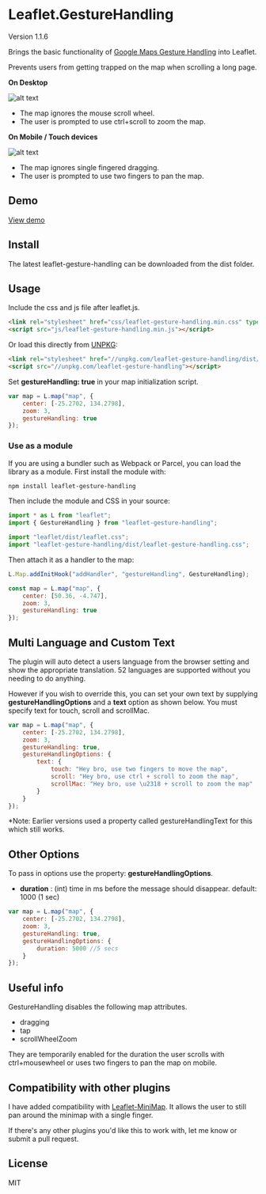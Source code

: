 # Leaflet.GestureHandling

Version 1.1.6

Brings the basic functionality of [Google Maps Gesture Handling](https://developers.google.com/maps/documentation/javascript/examples/interaction-cooperative) into Leaflet.

Prevents users from getting trapped on the map when scrolling a long page.

**On Desktop**

![alt text](https://elmarquis.github.io/Leaflet.GestureHandling/examples/images/desktop.png "Desktop")

-   The map ignores the mouse scroll wheel.
-   The user is prompted to use ctrl+scroll to zoom the map.

**On Mobile / Touch devices**

![alt text](https://elmarquis.github.io/Leaflet.GestureHandling/examples/images/mobile.png "Mobile")

-   The map ignores single fingered dragging.
-   The user is prompted to use two fingers to pan the map.

## Demo

[View demo](https://elmarquis.github.io/Leaflet.GestureHandling/examples/)

## Install

The latest leaflet-gesture-handling can be downloaded from the dist folder.

## Usage

Include the css and js file after leaflet.js.

```html
<link rel="stylesheet" href="css/leaflet-gesture-handling.min.css" type="text/css">
<script src="js/leaflet-gesture-handling.min.js"></script>
```

Or load this directly from [UNPKG](https://unpkg.com):

```html
<link rel="stylesheet" href="//unpkg.com/leaflet-gesture-handling/dist/leaflet-gesture-handling.min.css" type="text/css">
<script src="//unpkg.com/leaflet-gesture-handling"></script>
```

Set **gestureHandling: true** in your map initialization script.

```js
var map = L.map("map", {
    center: [-25.2702, 134.2798],
    zoom: 3,
    gestureHandling: true
});
```

### Use as a module

If you are using a bundler such as Webpack or Parcel, you can load the library as a module. First install the module with:

```sh
npm install leaflet-gesture-handling
```

Then include the module and CSS in your source:

```js
import * as L from "leaflet";
import { GestureHandling } from "leaflet-gesture-handling";

import "leaflet/dist/leaflet.css";
import "leaflet-gesture-handling/dist/leaflet-gesture-handling.css";
```

Then attach it as a handler to the map:

```js
L.Map.addInitHook("addHandler", "gestureHandling", GestureHandling);

const map = L.map("map", {
    center: [50.36, -4.747],
    zoom: 3,
    gestureHandling: true
});
```

## Multi Language and Custom Text

The plugin will auto detect a users language from the browser setting and show the appropriate translation. 52 languages are supported without you needing to do anything. 

However if you wish to override this, you can set your own text by supplying **gestureHandlingOptions** and a **text** option as shown below. You must specify text for touch, scroll and scrollMac.

```js
var map = L.map("map", {
    center: [-25.2702, 134.2798],
    zoom: 3,
    gestureHandling: true,
    gestureHandlingOptions: {
        text: {
            touch: "Hey bro, use two fingers to move the map",
            scroll: "Hey bro, use ctrl + scroll to zoom the map",
            scrollMac: "Hey bro, use \u2318 + scroll to zoom the map"
        }
    }
});
```

*Note: Earlier versions used a property called gestureHandlingText for this which still works. 

## Other Options

To pass in options use the property: **gestureHandlingOptions**.  

- **duration** : (int) time in ms before the message should disappear. default: 1000 (1 sec)

```js
var map = L.map("map", {
    center: [-25.2702, 134.2798],
    zoom: 3,
    gestureHandling: true,
    gestureHandlingOptions: {
        duration: 5000 //5 secs
    }
});
```

## Useful info

GestureHandling disables the following map attributes.

-   dragging
-   tap
-   scrollWheelZoom

They are temporarily enabled for the duration the user scrolls with ctrl+mousewheel or uses two fingers to pan the map on mobile.

## Compatibility with other plugins

I have added compatibility with [Leaflet-MiniMap](https://github.com/Norkart/Leaflet-MiniMap). It allows the user to still pan around the minimap with a single finger.

If there's any other plugins you'd like this to work with, let me know or submit a pull request.

## License

MIT
